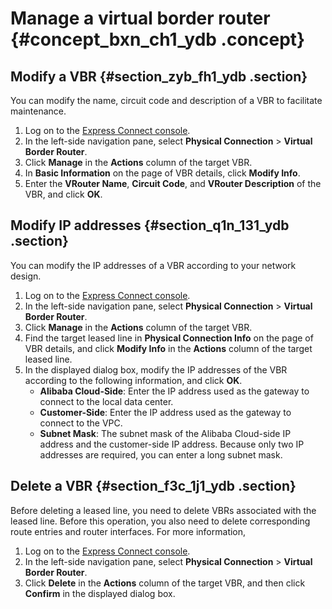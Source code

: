 # Manage a virtual border router {#concept_bxn_ch1_ydb .concept}

## Modify a VBR {#section_zyb_fh1_ydb .section}

You can modify the name, circuit code and description of a VBR to facilitate maintenance.

1.  Log on to the [Express Connect console](https://partners-intl.aliyun.com/login-required#/ri).
2.  In the left-side navigation pane, select **Physical Connection** \> **Virtual Border Router**.
3.  Click **Manage** in the **Actions** column of the target VBR.
4.  In **Basic Information** on the page of VBR details, click **Modify Info**.
5.  Enter the **VRouter Name**, **Circuit Code**, and **VRouter Description** of the VBR, and click **OK**.

## Modify IP addresses {#section_q1n_131_ydb .section}

You can modify the IP addresses of a VBR according to your network design.

1.  Log on to the [Express Connect console](https://partners-intl.aliyun.com/login-required#/ri).
2.  In the left-side navigation pane, select **Physical Connection** \> **Virtual Border Router**.
3.  Click **Manage** in the **Actions** column of the target VBR.
4.  Find the target leased line in **Physical Connection Info** on the page of VBR details, and click **Modify Info** in the **Actions** column of the target leased line.
5.  In the displayed dialog box, modify the IP addresses of the VBR according to the following information, and click **OK**.
    -   **Alibaba Cloud-Side**: Enter the IP address used as the gateway to connect to the local data center.
    -   **Customer-Side**: Enter the IP address used as the gateway to connect to the VPC.
    -   **Subnet Mask**: The subnet mask of the Alibaba Cloud-side IP address and the customer-side IP address. Because only two IP addresses are required, you can enter a long subnet mask.

## Delete a VBR {#section_f3c_1j1_ydb .section}

Before deleting a leased line, you need to delete VBRs associated with the leased line. Before this operation, you also need to delete corresponding route entries and router interfaces. For more information,

1.  Log on to the [Express Connect console](https://partners-intl.aliyun.com/login-required#/ri).
2.  In the left-side navigation pane, select **Physical Connection** \> **Virtual Border Router**.
3.  Click **Delete** in the **Actions** column of the target VBR, and then click **Confirm** in the displayed dialog box.

